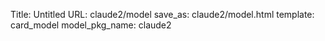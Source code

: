 Title: Untitled
URL: claude2/model
save_as: claude2/model.html
template: card_model
model_pkg_name: claude2

